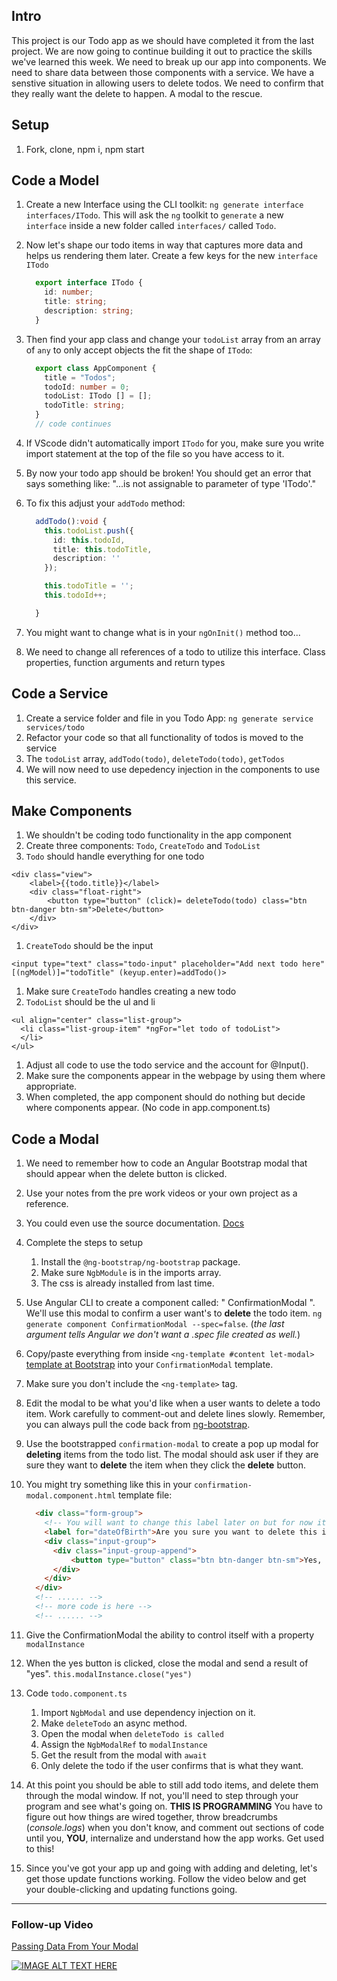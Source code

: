 ## Intro
This project is our Todo app as we should have completed it from the last project. We are now going to continue building it out to practice the skills we've learned this week. We need to break up our app into components. We need to share data between those components with a service. We have a senstive situation in allowing users to delete todos. We need to confirm that they really want the delete to happen. A modal to the rescue.


## Setup
1. Fork, clone, npm i, npm start

## Code a Model

1. Create a new Interface using the CLI toolkit: `ng generate interface interfaces/ITodo`. This will ask the `ng` toolkit to `generate` a new `interface` inside a new folder called `interfaces/` called `Todo`.
1. Now let's shape our todo items in way that captures more data and helps us rendering them later. Create a few keys for the new `interface ITodo`

    ```typescript
      export interface ITodo {
        id: number;
        title: string;
        description: string;
      }
    ```

1. Then find your app class and change your `todoList` array from an array of `any` to only accept objects the fit the shape of `ITodo`:

    ```typescript
      export class AppComponent {
        title = "Todos";
        todoId: number = 0;
        todoList: ITodo [] = [];
        todoTitle: string;
      }
      // code continues
    ```


    

1. If VScode didn't automatically import `ITodo` for you, make sure you write import statement at the top of the file so you have access to it.
1. By now your todo app should be broken! You should get an error that says something like: "...is not assignable to parameter of type 'ITodo'."
1. To fix this adjust your `addTodo` method:

    ```typescript
      addTodo():void {
        this.todoList.push({
          id: this.todoId,
          title: this.todoTitle,
          description: ''
        });

        this.todoTitle = '';
        this.todoId++;

      }
    ```

1. You might want to change what is in your `ngOnInit()` method too...
1. We need to change all references of a todo to utilize this interface. Class properties, function arguments and return types

## Code a Service
1. Create a service folder and file in you Todo App: `ng generate service services/todo`
1. Refactor your code so that all functionality of todos is moved to the service
1. The `todoList` array, `addTodo(todo)`, `deleteTodo(todo)`, `getTodos`
1. We will now need to use depedency injection in the components to use this service.

## Make Components
1. We shouldn't be coding todo functionality in the app component
1. Create three components: `Todo`, `CreateTodo` and `TodoList`
1. `Todo` should handle everything for one todo
```
<div class="view">
    <label>{{todo.title}}</label>
    <div class="float-right">
        <button type="button" (click)= deleteTodo(todo) class="btn btn-danger btn-sm">Delete</button>
    </div>
</div>
```
1. `CreateTodo` should be the input 
```
<input type="text" class="todo-input" placeholder="Add next todo here" [(ngModel)]="todoTitle" (keyup.enter)=addTodo()>
```
1. Make sure `CreateTodo` handles creating a new todo
1. `TodoList` should be the ul and li
```
<ul align="center" class="list-group">
  <li class="list-group-item" *ngFor="let todo of todoList">
  </li>
</ul>
```
1. Adjust all code to use the todo service and the account for @Input().
1. Make sure the components appear in the webpage by using them where appropriate.
1. When completed, the app component should do nothing but decide where components appear. (No code in app.component.ts)

## Code a Modal
1. We need to remember how to code an Angular Bootstrap modal that should appear when the delete button is clicked.
1. Use your notes from the pre work videos or your own project as a reference. 
1. You could even use the source documentation.  [Docs](https://ng-bootstrap.github.io/#/getting-started)
1. Complete the steps to setup
    1. Install the `@ng-bootstrap/ng-bootstrap` package.
    1. Make sure `NgbModule` is in the imports array.
    1. The css is already installed from last time.
1. Use Angular CLI to create a component called: " ConfirmationModal ". We'll use this modal to confirm a user want's to **delete** the todo item. `ng generate component ConfirmationModal --spec=false`. (*the last argument tells Angular we don't want a .spec file created as well.*)
1. Copy/paste everything from inside `<ng-template #content let-modal>` [template at Bootstrap](https://ng-bootstrap.github.io/#/components/modal/examples) into your `ConfirmationModal` template.
1. Make sure you don't include the `<ng-template>` tag.
1. Edit the modal to be what you'd like when a user wants to delete a todo item. Work carefully to comment-out and delete lines slowly. Remember, you can always pull the code back from [ng-bootstrap](https://ng-bootstrap.github.io/#/components/modal/examples).
1. Use the bootstrapped `confirmation-modal` to create a pop up modal for **deleting** items from the todo list. The modal should ask user if they are sure they want to **delete** the item when they click the **delete** button.

1. You might try something like this in your `confirmation-modal.component.html` template file:
    ```html
      <div class="form-group">
        <!-- You will want to change this label later on but for now it can stay as-is -->
        <label for="dateOfBirth">Are you sure you want to delete this item?</label>
        <div class="input-group">
          <div class="input-group-append">
              <button type="button" class="btn btn-danger btn-sm">Yes, delete</button>
          </div>
        </div>
      </div>
      <!-- ...... -->
      <!-- more code is here -->
      <!-- ...... -->
    ```






1. Give the ConfirmationModal the ability to control itself with a property `modalInstance`
1. When the yes button is clicked, close the modal and send a result of "yes". `this.modalInstance.close("yes")`
1. Code `todo.component.ts`
    1. Import `NgbModal` and use dependency injection on it.
    1. Make `deleteTodo` an async method.
    1. Open the modal when `deleteTodo is called`
    1. Assign the `NgbModalRef` to  `modalInstance`
    1. Get the result from the modal with `await`
    1. Only delete the todo if the user confirms that is what they want.
1. At this point you should be able to still add todo items, and delete them through the modal window. If not, you'll need to step through your program and see what's going on. **THIS IS PROGRAMMING** You have to figure out how things are wired together, throw breadcrumbs (*console.logs*) when you don't know, and comment out sections of code until you, **YOU**, internalize and understand how the app works. Get used to this!
1. Since you've got your app up and going with adding and deleting, let's get those update functions working. Follow the video below and get your double-clicking and updating functions going.

******

### Follow-up Video

[Passing Data From Your Modal](https://player.vimeo.com/video/364364863)

[![IMAGE ALT TEXT HERE](https://img.youtube.com/vi/nbFmHD4T04k/0.jpg)](https://youtu.be/nbFmHD4T04k?t=1345)



 

